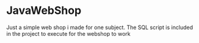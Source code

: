# JavaWebShop
Just a simple web shop i made for one subject. 
The SQL script is included in the project to execute for the webshop to work
